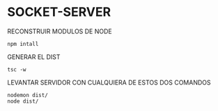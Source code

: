 # SOCKET-SERVER

RECONSTRUIR MODULOS DE NODE
```
npm intall
```

GENERAR EL DIST
```
tsc -w
```

LEVANTAR SERVIDOR CON CUALQUIERA DE ESTOS DOS COMANDOS
```
nodemon dist/
node dist/
```